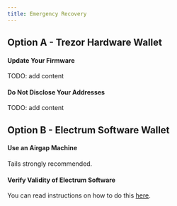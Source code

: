 ```yaml
---
title: Emergency Recovery
---
```


## Option A - Trezor Hardware Wallet

#### Update Your Firmware
TODO: add content

#### Do Not Disclose Your Addresses
TODO: add content

## Option B - Electrum Software Wallet

#### Use an Airgap Machine
Tails strongly recommended.

#### Verify Validity of Electrum Software
You can read instructions on how to do this [here](https://www.reddit.com/r/Bitcoin/comments/aa3l6n/how_to_check_if_your_electrum_wallet_is_legit/).
